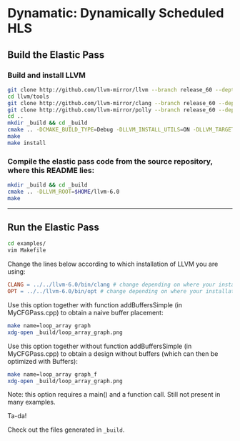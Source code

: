 # Dynamatic: Dynamically Scheduled HLS

## Build the Elastic Pass

### Build and install LLVM 

```bash
git clone http://github.com/llvm-mirror/llvm --branch release_60 --depth 1
cd llvm/tools
git clone http://github.com/llvm-mirror/clang --branch release_60 --depth 1
git clone http://github.com/llvm-mirror/polly --branch release_60 --depth 1
cd ..
mkdir _build && cd _build
cmake .. -DCMAKE_BUILD_TYPE=Debug -DLLVM_INSTALL_UTILS=ON -DLLVM_TARGETS_TO_BUILD="X86" -DCMAKE_INSTALL_PREFIX=$HOME/llvm-6.0
make
make install
```

### Compile the elastic pass code from the source repository, where this README lies:

```bash
mkdir _build && cd _build
cmake .. -DLLVM_ROOT=$HOME/llvm-6.0
make
```

--------------------------------------------------------------

## Run the Elastic Pass

```bash
cd examples/
vim Makefile
```

Change the lines below according to which installation of LLVM you are using:
```makefile
CLANG = ../../llvm-6.0/bin/clang # change depending on where your installation of clang is
OPT = ../../llvm-6.0/bin/opt # change depending on where your installation of opt is
```

Use this option together with function addBuffersSimple (in MyCFGPass.cpp) to obtain a naive buffer placement:
```bash
make name=loop_array graph
xdg-open _build/loop_array_graph.png
```

Use this option together without function addBuffersSimple (in MyCFGPass.cpp) to obtain a design without buffers (which can then be optimized with Buffers):
```bash
make name=loop_array graph_f
xdg-open _build/loop_array_graph.png
```
Note: this option requires a main() and a function call. Still not present in many examples.

Ta-da!

Check out the files generated in `_build`.
